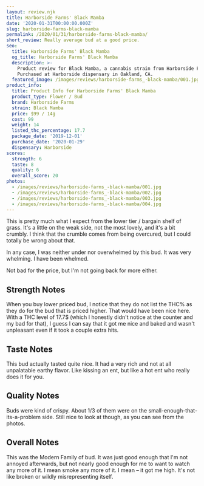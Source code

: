 ```yaml
---
layout: review.njk
title: Harborside Farms' Black Mamba
date: '2020-01-31T00:00:00.000Z'
slug: harborside-farms-black-mamba
permalink: /2020/01/31/harborside-farms-black-mamba/
short_review: Really average bud at a good price.
seo:
  title: Harborside Farms' Black Mamba
  og_title: Harborside Farms' Black Mamba
  description: >-
    Product review for Black Mamba, a cannabis strain from Harborside Farms.
    Purchased at Harborside dispensary in Oakland, CA.
  featured_image: /images/reviews/harborside-farms_-black-mamba/001.jpg
product_info:
  title: Product Info for Harborside Farms' Black Mamba
  product_type: Flower / Bud
  brand: Harborside Farms
  strain: Black Mamba
  price: $99 / 14g
  cost: 99
  weight: 14
  listed_thc_percentage: 17.7
  package_date: '2019-12-01'
  purchase_date: '2020-01-29'
  dispensary: Harborside
scores:
  strength: 6
  taste: 8
  quality: 6
  overall_score: 20
photos:
  - /images/reviews/harborside-farms_-black-mamba/001.jpg
  - /images/reviews/harborside-farms_-black-mamba/002.jpg
  - /images/reviews/harborside-farms_-black-mamba/003.jpg
  - /images/reviews/harborside-farms_-black-mamba/004.jpg
---
```


This is pretty much what I expect from the lower tier / bargain shelf of grass. It's a little on the weak side, not the most lovely, and it's a bit crumbly. I think that the crumble comes from being overcured, but I could totally be wrong about that.

In any case, I was neither under nor overwhelmed by this bud. It was very whelming. I have been whelmed.

Not bad for the price, but I'm not going back for more either.

## Strength Notes

When you buy lower priced bud, I notice that they do not list the THC% as they do for the bud that is priced higher. That would have been nice here. With a THC level of 17.7$ (which I honestly didn't notice at the counter and my bad for that), I guess I can say that it got me nice and baked and wasn't unpleasant even if it took a couple extra hits.

## Taste Notes

This bud actually tasted quite nice. It had a very rich and not at all unpalatable earthy flavor. Like kissing an ent, but like a hot ent who really does it for you.

## Quality Notes

Buds were kind of crispy. About 1/3 of them were on the small-enough-that-its-a-problem side. Still nice to look at though, as you can see from the photos.

## Overall Notes

This was the Modern Family of bud. It was just good enough that I'm not annoyed afterwards, but not nearly good enough for me to want to watch any more of it. I mean smoke any more of it. I mean – it got me high. It's not like broken or wildly misrepresenting itself.
